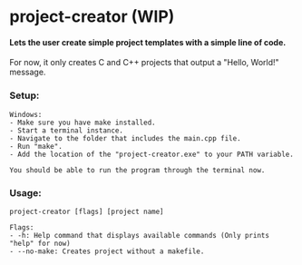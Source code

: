 # project-creator (WIP)

#### Lets the user create simple project templates with a simple line of code.

For now, it only creates C and C++ projects that output a "Hello, World!" message.

### Setup:
    Windows:
    - Make sure you have make installed.
    - Start a terminal instance.
    - Navigate to the folder that includes the main.cpp file.
    - Run "make".
    - Add the location of the "project-creator.exe" to your PATH variable.
    
    You should be able to run the program through the terminal now.

### Usage:
    project-creator [flags] [project name]
    
    Flags:
    - -h: Help command that displays available commands (Only prints "help" for now)
    - --no-make: Creates project without a makefile.
    